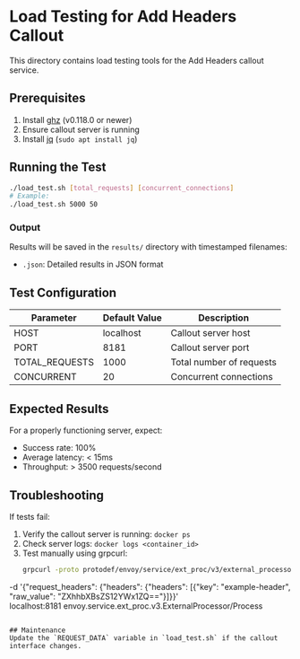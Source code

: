 # Load Testing for Add Headers Callout

This directory contains load testing tools for the Add Headers callout service.

## Prerequisites
1. Install [ghz](https://ghz.sh) (v0.118.0 or newer)
2. Ensure callout server is running
3. Install [jq](https://stedolan.github.io/jq/) (`sudo apt install jq`)

## Running the Test
```bash
./load_test.sh [total_requests] [concurrent_connections]
# Example:
./load_test.sh 5000 50
```

### Output
Results will be saved in the `results/` directory with timestamped filenames:
- `.json`: Detailed results in JSON format

## Test Configuration

| Parameter          | Default Value | Description |
|--------------------|---------------|-------------|
| HOST               | localhost     | Callout server host |
| PORT               | 8181          | Callout server port |
| TOTAL_REQUESTS     | 1000          | Total number of requests |
| CONCURRENT         | 20            | Concurrent connections |

## Expected Results
For a properly functioning server, expect:
- Success rate: 100%
- Average latency: < 15ms
- Throughput: > 3500 requests/second

## Troubleshooting
If tests fail:
1. Verify the callout server is running: `docker ps`
2. Check server logs: `docker logs <container_id>`
3. Test manually using grpcurl:
   ```bash
   grpcurl -proto protodef/envoy/service/ext_proc/v3/external_processor.proto \
  -d '{"request_headers": {"headers": {"headers": [{"key": "example-header", "raw_value": "ZXhhbXBsZS12YWx1ZQ=="}]}}' \
  localhost:8181 envoy.service.ext_proc.v3.ExternalProcessor/Process
   ```

## Maintenance
Update the `REQUEST_DATA` variable in `load_test.sh` if the callout interface changes.